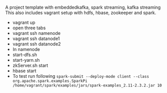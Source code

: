 A project template with embeddedkafka, spark streaming, kafka streaming
This also includes vagrant setup with hdfs, hbase, zookeeper and spark.
* vagrant up
* open three tabs
* vagrant ssh namenode
* vagrant ssh datanode1
* vagrant ssh datanode2
* In namenode
* start-dfs.sh
* start-yarn.sh
* zkServer.sh start
* hbase start
* To test run following
```spark-submit --deploy-mode client --class org.apache.spark.examples.SparkPi /home/vagrant/spark/examples/jars/spark-examples_2.11-2.3.2.jar 10```


